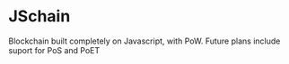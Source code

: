 # JSchain
Blockchain built completely on Javascript, with PoW. Future plans include suport for PoS and PoET
